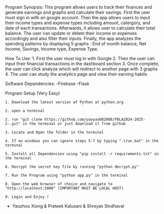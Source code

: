 Program Synopsis:
    This program allows users to track their finances and generate earnings and graphs and calculate their savings. First the user must sign in with an google account.
    Then the app allows users to input their income types and expense types including amount, catergory, and date of each transactions. Afterwards, 
    it allows user to calculate their total balance. The user can update or delete their income or expenses accordingly and also filter their inputs.
    Finally, the app analyzes the spending patterns by displaying 5 graphs : 
    End of month balance, 
    Net Income,
    Savings,
    Income type, 
    Expense Type.
    

How To Use:
    1. First the user must log in with Google
    2. Then the user can input their financial transactions in the dashboard section
    3. Once complete, the user can click analyze which will redirect to another page with 3 graphs
    4. The user can study the analytics page and view their earning habits

Software Dependencies:
    -Firebase
    -Flask


Program Setup (Very Easy)

    1. Download the latest version of Python at python.org

    2. open a terminal 

    2. run "git clone https://github.com/yaoyao082008/FBLA2024-2025-2-.git" in the terminal or just download it from github

    3. Locate and Open the folder in the terminal

    4. If on windows you can ignore steps 5-7 by typing ".\run.bat" in the terminal

    5. Install all Dependencies using "pip install -r requirements.txt" in the terminal

    6. Decrypt the secret key file by running "python decrypt.py"

    7. Run the Program using "python app.py" in the terminal

    8. Open the web browser of choice and navigate to "http://localhost:5000" (IMPORTANT MUST BE LOCAL HOST)

    9. Login and Enjoy !

 - Yaozhou Xiong  & Prateek Kalusani & Shreyas Sindhaval